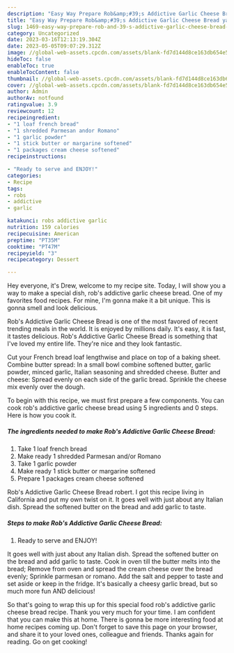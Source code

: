 ```yaml
---
description: "Easy Way Prepare Rob&amp;#39;s Addictive Garlic Cheese Bread yang Delicious"
title: "Easy Way Prepare Rob&amp;#39;s Addictive Garlic Cheese Bread yang Delicious"
slug: 1469-easy-way-prepare-rob-and-39-s-addictive-garlic-cheese-bread-yang-delicious
category: Uncategorized
date: 2023-03-16T12:13:19.304Z
date: 2023-05-05T09:07:29.312Z
image: //global-web-assets.cpcdn.com/assets/blank-fd7d144d8ce163db654e5a02c40b08a2775adb7897d16e4062681dc7e1b2800f.png
hideToc: false
enableToc: true
enableTocContent: false
thumbnail: //global-web-assets.cpcdn.com/assets/blank-fd7d144d8ce163db654e5a02c40b08a2775adb7897d16e4062681dc7e1b2800f.png
cover: //global-web-assets.cpcdn.com/assets/blank-fd7d144d8ce163db654e5a02c40b08a2775adb7897d16e4062681dc7e1b2800f.png
author: Admin
authorAv: notfound
ratingvalue: 3.9
reviewcount: 12
recipeingredient:
- "1 loaf french bread"
- "1 shredded Parmesan andor Romano"
- "1 garlic powder"
- "1 stick butter or margarine softened"
- "1 packages cream cheese softened"
recipeinstructions:

- "Ready to serve and ENJOY!"
categories:
- Recipe
tags:
- robs
- addictive
- garlic

katakunci: robs addictive garlic 
nutrition: 159 calories
recipecuisine: American
preptime: "PT35M"
cooktime: "PT47M"
recipeyield: "3"
recipecategory: Dessert

---
```



Hey everyone, it's Drew, welcome to my recipe site. Today, I will show you a way to make a special dish, rob&#39;s addictive garlic cheese bread. One of my favorites food recipes. For mine, I'm gonna make it a bit unique. This is gonna smell and look delicious.

Rob&#39;s Addictive Garlic Cheese Bread is one of the most favored of recent trending meals in the world. It is enjoyed by millions daily. It's easy, it is fast, it tastes delicious. Rob&#39;s Addictive Garlic Cheese Bread is something that I've loved my entire life. They're nice and they look fantastic.

Cut your French bread loaf lengthwise and place on top of a baking sheet. Combine butter spread: In a small bowl combine softened butter, garlic powder, minced garlic, Italian seasoning and shredded cheese. Butter and cheese: Spread evenly on each side of the garlic bread. Sprinkle the cheese mix evenly over the dough.


To begin with this recipe, we must first prepare a few components. You can cook rob&#39;s addictive garlic cheese bread using 5 ingredients and 0 steps. Here is how you cook it.

<!--inarticleads1-->

##### The ingredients needed to make Rob&#39;s Addictive Garlic Cheese Bread:

1. Take 1 loaf french bread
1. Make ready 1 shredded Parmesan and/or Romano
1. Take 1 garlic powder
1. Make ready 1 stick butter or margarine softened
1. Prepare 1 packages cream cheese softened


Rob&#39;s Addictive Garlic Cheese Bread robert. I got this recipe living in California and put my own twist on it. It goes well with just about any Italian dish. Spread the softened butter on the bread and add garlic to taste. 

<!--inarticleads2-->

##### Steps to make Rob&#39;s Addictive Garlic Cheese Bread:


1. Ready to serve and ENJOY!

It goes well with just about any Italian dish. Spread the softened butter on the bread and add garlic to taste. Cook in oven till the butter melts into the bread; Remove from oven and spread the cream cheese over the bread evenly; Sprinkle parmesan or romano. Add the salt and pepper to taste and set aside or keep in the fridge. It&#39;s basically a cheesy garlic bread, but so much more fun AND delicious! 

So that's going to wrap this up for this special food rob&#39;s addictive garlic cheese bread recipe. Thank you very much for your time. I am confident that you can make this at home. There is gonna be more interesting food at home recipes coming up. Don't forget to save this page on your browser, and share it to your loved ones, colleague and friends. Thanks again for reading. Go on get cooking!

